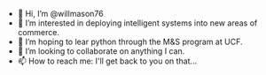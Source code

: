 - 👋 Hi, I’m @willmason76
- 👀 I’m interested in deploying intelligent systems into new areas of commerce.
- 🌱 I’m hoping to lear python through the M&S program at UCF.
- 💞️ I’m looking to collaborate on anything I can.
- 📫 How to reach me: I'll get back to you on that...

<!---
willmason76/willmason76 is a ✨ special ✨ repository because its `README.md` (this file) appears on your GitHub profile.
You can click the Preview link to take a look at your changes.
--->
